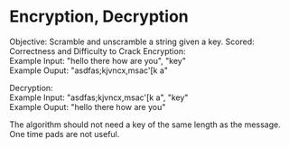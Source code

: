 Encryption, Decryption
==============
Objective: Scramble and unscramble a string given a key.
Scored: Correctness and Difficulty to Crack
Encryption:  
  Example Input: "hello there how are you", "key"  
  Example Ouput: "asdfas;kjvncx,msac'[k a"
  
Decryption:  
  Example Input: "asdfas;kjvncx,msac'[k a", "key"  
  Example Ouput: "hello there how are you"
  
The algorithm should not need a key of the same length as the message. One time pads are not useful. 
